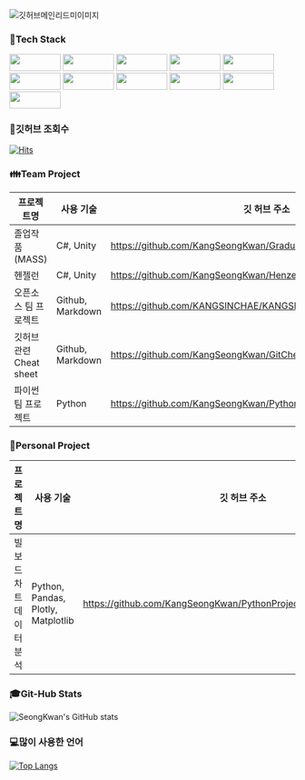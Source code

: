 ![깃허브메인리드미이미지](https://user-images.githubusercontent.com/99636945/201246851-6b59dc49-db1c-4e34-841c-5032df668b6c.png)

### 📓Tech Stack
<p>
<img src="https://img.shields.io/badge/CSharp-239120?style=flat-square&logo=CSharp&logoColor=white" width=90px, height=30px/> 
<img src="https://img.shields.io/badge/Python-3776AB?style=flat-square&logo=Python&logoColor=white" width=90px, height=30px/> 
<img src="https://img.shields.io/badge/pandas-150458?style=flat-square&logo=pandas&logoColor=white" width=90px, height=30px/> 
<img src="https://img.shields.io/badge/Unity-AAFFBB?style=flat-square&logo=Unity&logoColor=white" width=90px, height=30px/> 
<img src="https://img.shields.io/badge/R-276DC3?style=flat-square&logo=R&logoColor=white" width=90px, height=30px/> 
<img src="https://img.shields.io/badge/Git-F05032?style=flat-square&logo=Git&logoColor=white" width=90px, height=30px/> 
<img src="https://img.shields.io/badge/GitHub-181717?style=flat-square&logo=GitHub&logoColor=white" width=90px, height=30px/> 
<img src="https://img.shields.io/badge/AWS-007396?style=flat-square&logo=AmazonAWS&logoColor=white" width=90px, height=30px/> 
<img src="https://img.shields.io/badge/Plotly-3F4F75?style=flat-square&logo=Plotly&logoColor=white" width=90px, height=30px/> 
<img src="https://img.shields.io/badge/MySQL-4479A1?style=flat-square&logo=MySQL&logoColor=white" width=90px, height=30px/> 
<img src="https://img.shields.io/badge/Linux-FCC624?style=flat-square&logo=Linux&logoColor=white" width=90px, height=30px/> 
</p>

### 📣깃허브 조회수
[![Hits](https://hits.seeyoufarm.com/api/count/incr/badge.svg?url=https%3A%2F%2Fgithub.com%2FKangSeongKwan&count_bg=%23F1A91F&title_bg=%233687E5&icon=&icon_color=%23BCDCF3&title=hits&edge_flat=false)](https://hits.seeyoufarm.com)

### 👪Team Project

|프로젝트명|사용 기술|깃 허브 주소|
|---|---|---|
|졸업작품(MASS)|C#, Unity|https://github.com/KangSeongKwan/GraduateProject|
|헨젤런|C#, Unity|https://github.com/KangSeongKwan/HenzelRun|
|오픈소스 팀 프로젝트|Github, Markdown|https://github.com/KANGSINCHAE/KANGSINCHAE|
|깃허브 관련 Cheat sheet|Github, Markdown|https://github.com/KangSeongKwan/GitCheatSheet|
|파이썬 팀 프로젝트|Python|https://github.com/KangSeongKwan/PythonProject/tree/main/TurtleRace|

### 👨Personal Project
|프로젝트명|사용 기술|깃 허브 주소|
|---|---|---|
|빌보드 차트 데이터 분석|Python, Pandas, Plotly, Matplotlib|https://github.com/KangSeongKwan/PythonProject/tree/main/DataAnalyze|

### 🎓Git-Hub Stats
![SeongKwan's GitHub stats](https://github-readme-stats.vercel.app/api?username=KangSeongKwan&theme=chartreuse-dark&show_icons=true)

### 💻많이 사용한 언어
[![Top Langs](https://github-readme-stats.vercel.app/api/top-langs/?username=KangSeongKwan)](https://github.com/KangSeongKwan)

